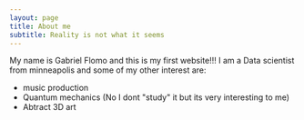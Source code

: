 ```yaml
---
layout: page
title: About me
subtitle: Reality is not what it seems
---
```


My name is Gabriel Flomo and this is my first website!!! I am a Data scientist from minneapolis and some of my other interest are:
* music production
* Quantum mechanics (No I dont "study" it but its very interesting to me)
* Abtract 3D art

